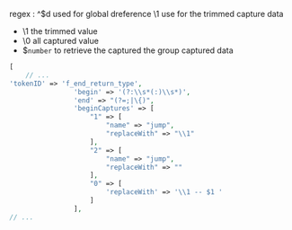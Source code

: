 regex : ^$d used for global dreference \\1 use for the trimmed capture data 

- \\1 the trimmed value
- \\0 all captured value
- $`number` to retrieve the captured the group captured data 

```php
[
    // ...
'tokenID' => 'f_end_return_type',
                'begin' => '(?:\\s*(:)\\s*)',
                'end' => "(?=;|\{)",
                'beginCaptures' => [
                    "1" => [
                        "name" => "jump",
                        "replaceWith" => "\\1"
                    ],
                    "2" => [
                        "name" => "jump",
                        "replaceWith" => ""
                    ],
                    "0" => [
                        'replaceWith' => '\\1 -- $1 '
                    ]
                ],
// ...
```
